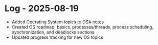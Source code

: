 # Log - 2025-08-19

- Added Operating System topics to DSA notes
- Created OS roadmap, basics, processes/threads, process scheduling, synchronization, and deadlocks sections
- Updated progress tracking for new OS topics